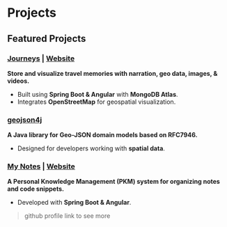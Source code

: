# Projects

## Featured Projects

### [Journeys](https://github.com/) | [Website](https://)
**Store and visualize travel memories with narration, geo data, images, & videos.**
- Built using **Spring Boot & Angular** with **MongoDB Atlas**.
- Integrates **OpenStreetMap** for geospatial visualization.

### [geojson4j](https://github.com/)
**A Java library for Geo-JSON domain models based on RFC7946.**
- Designed for developers working with **spatial data**.

### [My Notes](https://github.com/) | [Website](https://)
**A Personal Knowledge Management (PKM) system for organizing notes and code snippets.**
- Developed with **Spring Boot & Angular**.

> github profile link to see more